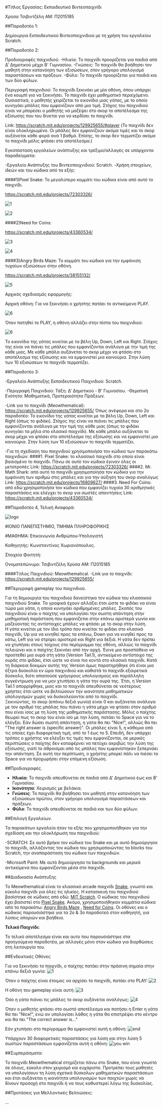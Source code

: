 #Τίτλος Εργασίας: Εκπαιδευτικό Βιντεοπαιχνίδι

Χρύσα Τσιβιντζέλη ΑΜ: Π2015185

##Παραδοτέο 1:

Δημίουργια Εκπαιδευτικού Βιντεοπαιχνιδιού με τη χρήση του εργαλείου Scratch.

##Παραδοτέο 2:

Προδιαγραφές παιχνιδιού:
-Ηλικία: Το παιχνίδι προορίζεται για παιδιά από Δ' Δημοτικού μέχρι Β' Γυμνασίου.
-Γνώσεις: Το παιχνίδι θα βοήθησει τον μαθητή στην κατανόηση των εξισώσεων, στον γρήγορο υπολογισμό παραστάσεων και πράξεων.
-Φύλο: Το παιχνίδι προορίζεται για παιδιά και των δύο φύλων.

Περιγραφή παιχνιδιού:
  Το παιχνίδι ξεκινάει με μία οθόνη, όπου υπάρχει ένα κουμπί για να ξεκινήσει. Το παιχνίδι έχει μαθηματικό περιεχόμενο. Ουσιαστικά, ο μαθητής χειρίζεται το εικονίδιο μιας γάτας, με το οποίο κυνηγάει μπάλες που εμφανίζουν από μια τιμή. Στόχος του παιχνιδιού είναι να μπορέσει ο μαθητής να μαζέψει στο σκορ το αποτέλεσμα της εξίσωσης που του δίνεται για να κερδίσει το παιχνίδι. 
  
  Link: https://scratch.mit.edu/projects/129925655/#player (Το παιχνίδι δεν είναι ολοκληρωμένο. Οι μπάλες δεν εμφανίζουν ακόμα τιμές και το σκορ αυξάνεται κάθε φορά ανά 1 βαθμό. Επίσης, το σκορ δεν τερματίζει ακόμα το παιχνίδι μόλις φτάσει στο αποτέλεσμα.)

Εγκατάσταση εργαλείων ανάπτυξης και τρέξιμο/αλλαγές σε υπάρχοντα παραδείγματα:

-Εργαλείο Ανάπτυξης του Βιντεοπαιχνιδιού: Scratch. -Χρήση στοιχείων, ιδεών και του κώδικα από τα εξής:

####1)Pixel Snake: Το μεγαλύτερο κομμάτι του κώδικα είναι από αυτό το παιχνίδι.

https://scratch.mit.edu/projects/72303326/

![1](https://cloud.githubusercontent.com/assets/22644519/20141254/2ed52fd2-a698-11e6-9b94-4651d12f1cbe.png)

![2](https://cloud.githubusercontent.com/assets/22644519/20141266/36b6db1a-a698-11e6-8f9d-1039f0bf8c43.png)

####2)Need for Coins: 

https://scratch.mit.edu/projects/43360534/ 

![3](https://cloud.githubusercontent.com/assets/22644519/20141305/674e61da-a698-11e6-9d06-4fb3daed8200.png)

![4](https://cloud.githubusercontent.com/assets/22644519/20141342/9a30f4e6-a698-11e6-92fd-9faaa75911f3.png)

####3)Angry Birds Maze: Το κομμάτι του κώδικα για την εμφάνιση τυχαίων εξισώσεων στην οθόνη.

https://scratch.mit.edu/projects/38155132/ 

![5](https://cloud.githubusercontent.com/assets/22644519/20141414/ec2bc7ee-a698-11e6-94b7-e176c0b5225f.png)

Αρχικός σχεδιασμός εφαρμογής:

  Αρχική οθόνη:
Για να ξεκινήσει ο χρήστης πατάει το αντικείμενο PLAY.

![6](https://cloud.githubusercontent.com/assets/22644519/20141488/36d09f36-a699-11e6-8350-9ab1015b4a28.png)

Όταν πατηθεί το PLAY, η οθόνη αλλάζει στην πίστα του παιχνιδιού:

![6](https://cloud.githubusercontent.com/assets/22644519/20141532/7d2b6588-a699-11e6-9c42-c70c0f76a23b.png)

Το εικονίδιο της γάτας κινείται με τα βέλη Up, Down, Left και Right. Στόχος της είναι να πιάνει τις μπάλες που εμφανίζονται ανάλογα με την τιμή της κάθε μιας. Με κάθε μπάλα αυξάνεται το σκορ μέχρι να φτάσει στο αποτέλεσμα της εξίσωσης και να εμφανιστεί μια καινούρια. Στην λύση των 10 εξισώσεων το παιχνίδι τερματίζει.

##Παραδοτέο 3:

-Εργαλείο Ανάπτυξης Εκπαιδευτικού Παιχνιδιού: Scratch.

-Περιγραφή Παιχνιδιού:	Τάξη: Δ' Δημοτικού - Β' Γυμνασίου.
-Θεματική Ενότητα: Μαθηματικά, Προτεραιότητα Πράξεων.

-Link για το παιχνίδι (Meowthematical): https://scratch.mit.edu/projects/129925655/ Όπως ανέφερα και στο 2ο παραδοτέο: Το εικονίδιο της γάτας κινείται με τα βέλη Up, Down, Left και Right (όπως το φιδάκι). Στόχος της είναι να πιάνει τις μπάλες που εμφανίζονται ανάλογα με την τιμή της κάθε μιας (όπως το φιδάκι κυνηγάει τα μήλα στο κλασικό παιχνίδι). Με κάθε μπάλα αυξάνεται το σκορ μέχρι να φτάσει στο αποτέλεσμα της εξίσωσης και να εμφανιστεί μια καινούρια. Στην λύση των 10 εξισώσεων το παιχνίδι τερματίζει.

-Για τη σχεδίαση του παιχνιδιού χρησιμοποιήσα τον κώδικα των παρακάτω παιχνιδιών:
####1. Pixel Snake: το κλασσικό παιχνίδι στο οποίο είναι βασισμένο το παιχνίδι. Πάνω σε αυτό τον κώδικα έγιναν όλες οι μετατροπές
Link: https://scratch.mit.edu/projects/72303326/
####2. Mr. Math Shark: από αυτό το παιχνίδι χρησιμοποίησα τον κώδικα για την εμφάνιση των αριθμώ στις μπάλες και για την αύξηση του σκορ αναλόγως
Link: https://scratch.mit.edu/projects/16809627/
####3. Νeed For Coins: από εδώ χρησιμοποιήσα τον κώδικα που εμφανίζει τυχαία 30 αριθμητικές παραστάσεις και ελέγχει το σκορ για σωστές απαντήσεις
Link: https://scratch.mit.edu/projects/43360534/

##Παραδοτέο 4, Τελική Αναφορά:

![logo](https://cloud.githubusercontent.com/assets/22681573/21594782/37c8707e-d12f-11e6-82a0-0c4a9ccf7d17.jpg)

#ΙΟΝΙΟ ΠΑΝΕΠΙΣΤΗΜΙΟ, ΤΜΗΜΑ ΠΛΗΡΟΦΟΡΙΚΗΣ

#ΜΑΘΗΜΑ: Επικοινωνία Ανθρώπου-Υπολογιστή

Καθηγητής: Κωνσταντίνος Χωριανόπουλος.
  
Στοιχεία Φοιτητή:

Ονοματεπώνυμο: Τσιβιντζέλη Χρύσα
ΑΜ: Π2015185

####Τίτλος Παιχνιδιού:
  Meowthematical.
-Link για το παιχνίδι: https://scratch.mit.edu/projects/129925655/

##Περιγραφή gameplay του παιχνιδιού.

  Για τη δημιουργία του παιχνιδιού δανείστηκα τον κώδικα του κλασσικού παιχνιδιού Snake. Τα γραφικά έχουν αλλάξει έτσι ώστε το φιδάκι να είναι τώρα μια γάτα, η οποία κυνηγάει αριθμημένες μπάλες. Σκοπός του παιχνιδιού είναι ο παίχτης να υπολογίσει την σωστη απάντηση στην μαθηματική παράσταση που εμφανίζεται στην επάνω αριστερά γωνία και μαζεύοντας τις αντίστοιχες μπάλες να φτάσει με το σκορ στην λύση. <br />  Η γάτα κινείται με τον ίδιο τρόπο που κινείται το φιδάκι στο κλασικό παιχνίδι, Up για να κινηθεί προς τα επάνω, Down για να κινηθεί προς τα κάτω, Left για να στρίψει αριστερά και Right για δεξιά. Η γάτα δεν πρέπει να χτυπήσει στους τοίχους στο περίγραμμα της οθόνη, αλλιώς το παιχνίδι τελειώνει και ο παίχτης ξεκινάει από την αρχή. Έγινε μια προσπάθεια να προστεθεί μια ουρά στη γάτα (Version Tail.1), αντικείμενο αντίστοιχο της ουράς στο φιδάκι, έτσι ώστε να είναι πιο κοντά στο κλασικό παιχνίδι. Κατά τη διάρκεια δοκιμών αυτής της Version όμως παρατηρήθηκε ότι είναι μια έξτρα δυσκολία εν ώρα παιχνιδιού και καθιστά το παιχνίδι εξαιρετικά δύσκολο, διότι απαιτούσε γρήγορους υπολογισμούς και παράλληλη συγκέντρωση για να μην χτυπήσει η γάτα την ουρά της. Έτσι, η Version Tail.1 απορρίφθηκε, μιας και το παιχνίδι απευθύνεται σε νεότερους χρήστες έτσι ώστε να βελτιώσουν την ικανότητα μαθηματικών υπολογισμών χωρίς να δυσκολεύονται από το παιχνίδι. <br />  Ξεκινώντας, το σκορ (επάνω δεξιά γωνία) είναι 0 και αυξάνεται ανάλογα με τον αριθμό της μπάλας που πιάνει η γάτα μέχρι να φτάσει στον αριθμό που είναι ίσος με τη λύση της μαθηματικής παράστασης. Μόλις ο παίχτης θεωρεί πως το σκορ του είναι ίσο με τηn λύση, πατάει το Space για να το ελέγξει. Εάν δώσει σωστή απάντηση, η γάτα θα πει "Nice!", αλλιώς θα πει "The right answer is (specific answer)". Οι μπάλες είναι 5, η κάθεμια από τις οποίες έχει διαφορετική τιμή, από το 1 έως το 5. Επειδή, δεν υπάρχει τρόπος ο χρήστης να ελέγξει τις τιμές που εμφανίζονται, σε μερικές περιπτώσεις ο παίχτης δεν καταφέρνει να πετύχει ακριβώς την λύση της εξίσωσης, γιατί το άθροισμαι από τις μπάλες που εμφανίστηκαν ξεπερνάει την απάντηση. Σε αυτή την περίπτωση, ο χρήστης μπορεί πάλι να πιέσει το Space για να προχωρήσει στην επόμενη εξίσωση.

##Προδιαγραφές.

* **Ηλικία**: Το παιχνίδι απευθύνεται σε παιδιά από Δ' Δημοτικού έως και Β' Γυμνασίου. 
* **Ικανότητα**: Χειρισμός με βελάκια.   
* **Γνώσεις**: Το παιχνίδι θα βοήθησει τον μαθητή στην κατανόηση των εξισώσεων πρώτου, στον γρήγορο υπολογισμό παραστάσεων και πράξεων. 
* **Φύλο**: Το παιχνίδι απευθύνεται σε παιδιά και των δύο φύλων.

##Επιλογή Εργαλείων. 

  Τα παρακάτων εργαλεία ήταν τα εξής που χρησιμοποιήθηκαν για την σχεδίαση και την ολοκλήρωση του παιχνιδιού:
  
-SCRATCH: Σε αυτό βρήκα τον κώδικα του Snake και με αυτό δημιούργησα το παιχνίδι, αλλάζοντας τον κώδικα του χρησιμοποιώντας τα blocks του Scratch, την αναπαράσταση του κώδικα των παιχνιδιών.

-Microsoft Paint: Με αυτό δημιούργησα τα backgrounds και μερικά αντικείμενα που εμφανίζονται μέσα στο παιχνίδι.

##Διαδικασία Ανάπτυξης 
  
  Το Meowthematical είναι το κλασσικό arcade παιχνίδι [Snake](https://en.wikipedia.org/wiki/Snake_(video_game)), γνωστό και εύκολο παιχνίδι για όλες τις ηλικίες. Η κατασκευή του παιχνιδιού βασίστηκε σε κώδικες από εδώ: [MIT Scratch](https://scratch.mit.edu/studios/1806699/projects/). Ο κώδικας του παιχνιδιού έχει βασιστεί στο [Pixel Snake](https://scratch.mit.edu/projects/72303326/). Ακόμα, χρησιμοποιήθηκαν κομμάτια κώδικα από τα παρακάτω: [Angry Birds Maze](https://scratch.mit.edu/projects/38155132/) , [Need for Coins](https://scratch.mit.edu/projects/43360534/). Οι οθόνες και ο κώδικας παρουσιάστηκε για τα 2ο & 3ο παραδοτεό στον καθηγητή, για λύσεις αποριών και βοήθεια.

**Τελικό Παιχνίδι:**

  Το τελικό αποτέλεσμα είναι και αυτο που παρουσιάστηκε στα προηγούμενα παραδοτέα, με αλλαγές μόνο στον κώδικα για διορθώσεις στη λειτουργία του.
  
##Ενδεικτικές Οθόνες

  Για να ξεκινήσει το παιχνίδι, ο παίχτης πατάει στην πράσινη σημαία στην επάνω δεξιά γωνία:
![1](https://cloud.githubusercontent.com/assets/22644519/22225182/290efeee-e1ca-11e6-8bc2-32f29c9c7c7b.png)
  
  Όταν ο παίχτης είναι έτοιμος να αρχίσει το παιχνίδι, πατάει στο PLAY: 
![2](https://cloud.githubusercontent.com/assets/22644519/22225257/6f1620f2-e1ca-11e6-8697-eca5712b452a.png)
  
  Η οθόνη του gameplay είναι αυτή: 
![3](https://cloud.githubusercontent.com/assets/22644519/22225312/9d0419ba-e1ca-11e6-9212-ff0a281344a3.png)

  Όσο η γάτα πιάνει τις μπάλες το σκορ αυξάνεται αναλόγως:
![4](https://cloud.githubusercontent.com/assets/22644519/22225464/2d71e478-e1cb-11e6-8f6a-164ff30691fb.png)

  Όταν ο μαθητής φτάσει στο σωστό αποτέλεσμα και πατήσει η Enter η γάτα θα πει "Nice!", ενώ αν υπολογίσει λάθος η γάτα θα επιστρέψει στο κέντρο και θα πει "The correct answer is..."
  
  Εάν χτυπήσει στο περίγραμμα θα εμφανιστεί αυτή η οθόνη:
![end](https://cloud.githubusercontent.com/assets/22644519/22226293/a43aa16e-e1ce-11e6-99ad-79ceffd3963d.png)

  Υπάρχουν 30 διαφορετικές παραστάσεις για λύση και στην λύση 5 σωστών παραστάσεων εμφανίζεται αυτή η οθόνη:
![you win](https://cloud.githubusercontent.com/assets/22644519/22226565/95eb1a66-e1cf-11e6-9f42-0d3e4ad0eafa.png)

##Συμπεράσματα:

  Το παιχνίδι Meowthematical στηρίζεται πάνω στο Snake, που είναι γνωστό σε όλους, εύκολο στον χειρισμό και ευχάριστο. Προτρέπει τους μαθητές να υπολογίσουν τη λύση σχετικά δύσκολων μαθηματικών παραστάσεων και έτσι αυξάνεται η ικανότητα υπολογισμών των παιχτών χωρίς να δίνουν προσοχή στο παιχνίδι ή να τους καθυστερεί λόγω της δυσκολίας.
  
##Προτάσεις για Μελλοντικές Βελτιώσεις:



...
